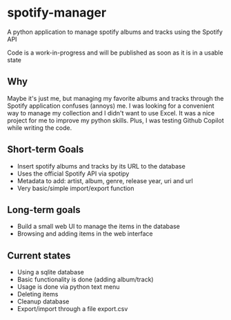 # spotify-manager
A python application to manage spotify albums and tracks using the Spotify API

Code is a work-in-progress and will be published as soon as it is in a usable state

## Why

Maybe it's just me, but managing my favorite albums and tracks through the Spotify application confuses (annoys) me. 
I was looking for a convenient way to manage my collection and I didn't want to use Excel. 
It was a nice project for me to improve my python skills. Plus, I was testing Github Copilot while writing 
the code. 

## Short-term Goals

- Insert spotify albums and tracks by its URL to the database
- Uses the official Spotify API via spotipy
- Metadata to add: artist, album, genre, release year, uri and url
- Very basic/simple import/export function

## Long-term goals

- Build a small web UI to manage the items in the database
- Browsing and adding items in the web interface

## Current states

- Using a sqlite database
- Basic functionality is done (adding album/track)
- Usage is done via python text menu
- Deleting items
- Cleanup database
- Export/import through a file export.csv
